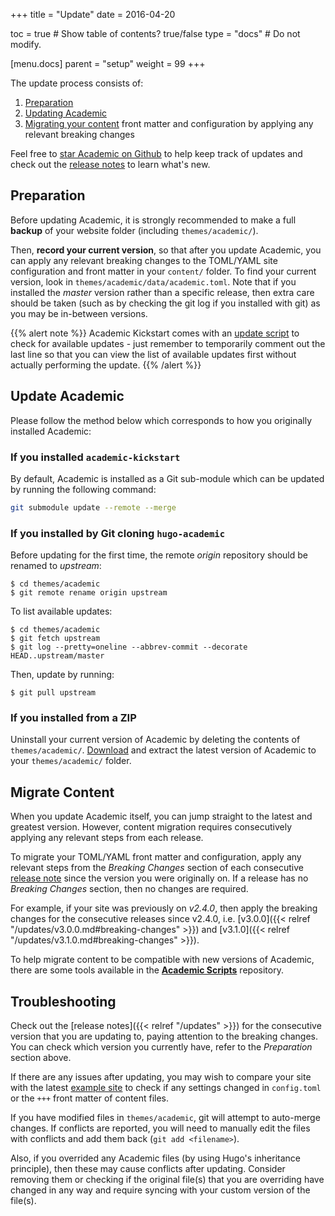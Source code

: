 +++
title = "Update"
date = 2016-04-20

toc = true  # Show table of contents? true/false
type = "docs"  # Do not modify.

[menu.docs]
    parent = "setup"
    weight = 99
+++

The update process consists of:

1. [Preparation](#preparation)
2. [Updating Academic](#update-academic)
3. [Migrating your content](#migrate-content) front matter and configuration by applying any relevant breaking changes

Feel free to [star Academic on Github](https://github.com/gcushen/hugo-academic/) to help keep track of updates and check out the [release notes](/academic/updates/) to learn what's new.

## Preparation

Before updating Academic, it is strongly recommended to make a full **backup** of your website folder (including `themes/academic/`).

Then, **record your current version**, so that after you update Academic, you can apply any relevant breaking changes to the TOML/YAML site configuration and front matter in your `content/` folder. To find your current version, look in `themes/academic/data/academic.toml`. Note that if you installed the *master* version rather than a specific release, then extra care should be taken (such as by checking the git log if you installed with git) as you may be in-between versions.

{{% alert note %}}
Academic Kickstart comes with an [update script](https://github.com/sourcethemes/academic-kickstart/blob/master/update_academic.sh) to check for available updates - just remember to temporarily comment out the last line so that you can view the list of available updates first without actually performing the update.
{{% /alert %}}

## Update Academic

Please follow the method below which corresponds to how you originally installed Academic:

### If you installed `academic-kickstart`

By default, Academic is installed as a Git sub-module which can be updated by running the following command:

```bash
git submodule update --remote --merge
```

### If you installed by Git cloning `hugo-academic`

Before updating for the first time, the remote *origin* repository should be renamed to *upstream*:

    $ cd themes/academic
    $ git remote rename origin upstream

To list available updates:

    $ cd themes/academic
    $ git fetch upstream
    $ git log --pretty=oneline --abbrev-commit --decorate HEAD..upstream/master

Then, update by running:

    $ git pull upstream

### If you installed from a ZIP

Uninstall your current version of Academic by deleting the contents of `themes/academic/`. [Download](https://github.com/gcushen/hugo-academic/archive/master.zip) and extract the latest version of Academic to your `themes/academic/` folder.

## Migrate Content

When you update Academic itself, you can jump straight to the latest and greatest version. However, content migration requires consecutively applying any relevant steps from each release.

To migrate your TOML/YAML front matter and configuration, apply any relevant steps from the *Breaking Changes* section of each consecutive [release note](/academic/updates/) since the version you were originally on. If a release has no *Breaking Changes* section, then no changes are required.
 
For example, if your site was previously on *v2.4.0*, then apply the breaking changes for the consecutive releases since v2.4.0, i.e. [v3.0.0]({{< relref "/updates/v3.0.0.md#breaking-changes" >}}) and [v3.1.0]({{< relref "/updates/v3.1.0.md#breaking-changes" >}}).

To help migrate content to be compatible with new versions of Academic, there are some tools available in the **[Academic Scripts](https://github.com/sourcethemes/academic-scripts)** repository.

## Troubleshooting

Check out the [release notes]({{< relref "/updates" >}}) for the consecutive version that you are updating to, paying attention to the breaking changes. You can check which version you currently have, refer to the *Preparation* section above.

If there are any issues after updating, you may wish to compare your site with the latest [example site](https://github.com/gcushen/hugo-academic/tree/master/exampleSite) to check if any settings changed in `config.toml` or the `+++` front matter of content files.

If you have modified files in `themes/academic`, git will attempt to auto-merge changes. If conflicts are reported, you will need to manually edit the files with conflicts and add them back (`git add <filename>`).

Also, if you overrided any Academic files (by using Hugo's inheritance principle), then these may cause conflicts after updating. Consider removing them or checking if the original file(s) that you are overriding have changed in any way and require syncing with your custom version of the file(s).
